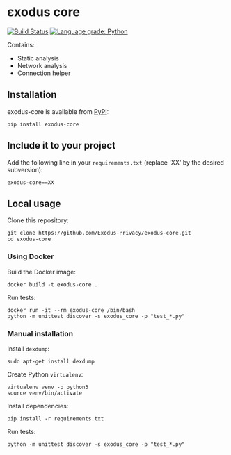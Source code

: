 # εxodus core

[![Build Status](https://travis-ci.org/Exodus-Privacy/exodus-core.svg?branch=v1)](https://travis-ci.org/Exodus-Privacy/exodus-core) [![Language grade: Python](https://img.shields.io/lgtm/grade/python/g/Exodus-Privacy/exodus-core.svg?logo=lgtm&logoWidth=18)](https://lgtm.com/projects/g/Exodus-Privacy/exodus-core/context:python)

Contains:

* Static analysis
* Network analysis
* Connection helper

## Installation

exodus-core is available from [PyPI](https://pypi.org/project/exodus-core):

```shell
pip install exodus-core
```

## Include it to your project

Add the following line in your `requirements.txt` (replace 'XX' by the desired subversion):

```text
exodus-core==XX
```

## Local usage

Clone this repository:

```shell
git clone https://github.com/Exodus-Privacy/exodus-core.git
cd exodus-core
```

### Using Docker

Build the Docker image:

```shell
docker build -t exodus-core .
```

Run tests:

```shell
docker run -it --rm exodus-core /bin/bash
python -m unittest discover -s exodus_core -p "test_*.py"
```

### Manual installation

Install `dexdump`:

```shell
sudo apt-get install dexdump
```

Create Python `virtualenv`:

```shell
virtualenv venv -p python3
source venv/bin/activate
```

Install dependencies:

```shell
pip install -r requirements.txt
```

Run tests:

```shell
python -m unittest discover -s exodus_core -p "test_*.py"
```
